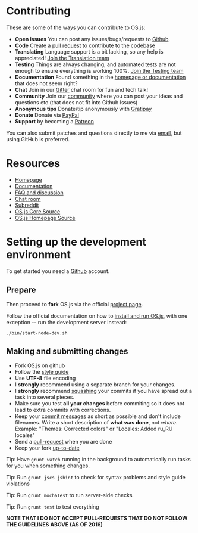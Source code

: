 # Contributing

These are some of the ways you can contribute to OS.js:

* **Open issues** You can post any issues/bugs/requests to [Github](https://github.com/os-js/OS.js/issues).
* **Code** Create a [pull request](https://github.com/os-js/OS.js/pulls) to contribute to the codebase
* **Translating** Language support is a bit lacking, so any help is appreciated! [Join the Translation team](https://github.com/os-js/OS.js/wiki/Join-the-translation-team)
* **Testing** Things are always changing, and automated tests are not enough to ensure everything is working 100%. [Join the Testing team](https://github.com/os-js/OS.js/wiki/Join-the-testing-team)
* **Documentation** Found something in the [homepage or documentation](https://github.com/andersevenrud/os.js.org) that does not seem right?
* **Chat** Join in our [Gitter](https://gitter.im/os-js/OS.js) chat room for fun and tech talk!
* **Community** Join our [community](http://community.os.js.org/) where you can post your ideas and questions etc (that does not fit into Github Issues)
* **Anonymous tips** Donate/tip anonymously with [Gratipay](https://gratipay.com/os-js/)
* **Donate** Donate via [PayPal](https://www.paypal.com/cgi-bin/webscr?cmd=_donations&business=andersevenrud%40gmail%2ecom&lc=NO&currency_code=USD&bn=PP%2dDonationsBF%3abtn_donate_SM%2egif%3aNonHosted)
* **Support** by becoming a [Patreon](https://www.patreon.com/user?u=2978551&ty=h&u=2978551)

You can also submit patches and questions directly to me via [email](mailto:andersevenrud@gmail.com), but using GitHub is preferred.

# Resources

* [Homepage](https://os.js.org/)
* [Documentation](https://os.js.org/doc/)
* [FAQ and discussion](https://github.com/os-js/OS.js/issues/49)
* [Chat room](https://gitter.im/os-js/OS.js)
* [Subreddit](https://www.reddit.com/r/osjs)
* [OS.js Core Source](https://github.com/os-js/OS.js)
* [OS.js Homepage Source](https://github.com/andersevenrud/os.js.org)

# Setting up the development environment

To get started you need a [Github](https://github.com/) account.

## Prepare

Then proceed to **fork** OS.js via the official [project page](https://github.com/os-js/OS.js).

Follow the official documentation on how to [install and run OS.js](https://os.js.org/doc/manuals/man-install.html), with one exception -- run the development server instead:

```
./bin/start-node-dev.sh
```

## Making and submitting changes

* Fork OS.js on github
* Follow the [style guide](https://github.com/os-js/OS.js/wiki/Style-guide)
* Use **UTF-8** file encoding
* I **strongly** recommend using a separate branch for your changes.
* I **strongly** recommend [squashing](http://makandracards.com/makandra/527-squash-several-git-commits-into-a-single-commit) your commits if you have spread out a task into several pieces.
* Make sure you test **all your changes** before commiting so it does not lead to extra commits with corrections.
* Keep your [commit messages](https://robots.thoughtbot.com/5-useful-tips-for-a-better-commit-message) as short as possible and don't include filenames. Write a short description of **what was done**, not *where*. Example: "Themes: Corrected colors" or "Locales: Added ru_RU locales"
* Send a [pull-request](https://help.github.com/articles/using-pull-requests/) when you are done
* Keep your fork [up-to-date](https://robots.thoughtbot.com/keeping-a-github-fork-updated) 

Tip: Have `grunt watch` running in the background to automatically run tasks for you when something changes.

Tip: Run `grunt jscs jshint` to check for syntax problems and style guide violations

Tip: Run `grunt mochaTest` to run server-side checks

Tip: Run `grunt test` to test everything

**NOTE THAT I DO NOT ACCEPT PULL-REQUESTS THAT DO NOT FOLLOW THE GUIDELINES ABOVE (AS OF 2016)**
